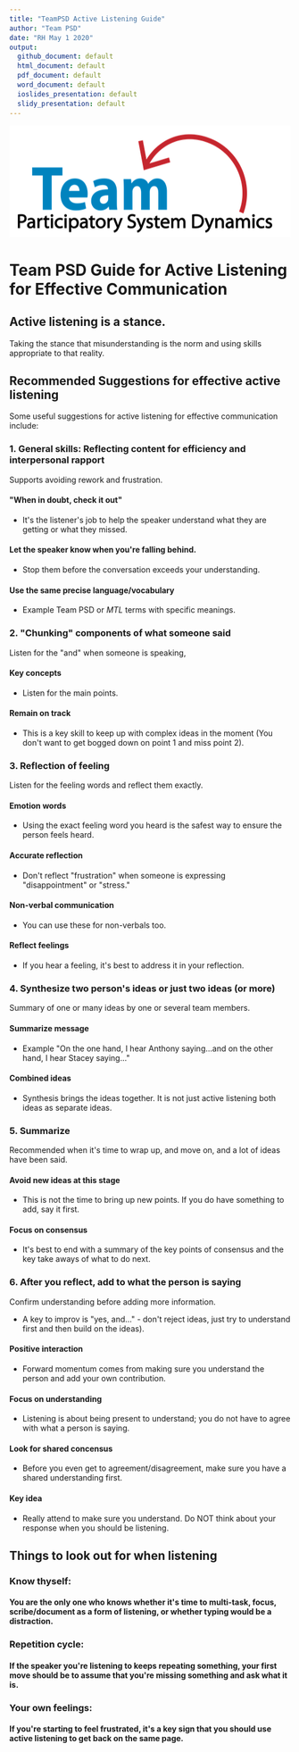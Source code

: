 ```yaml
---
title: "TeamPSD Active Listening Guide"
author: "Team PSD"
date: "RH May 1 2020"
output: 
  github_document: default
  html_document: default
  pdf_document: default
  word_document: default
  ioslides_presentation: default
  slidy_presentation: default
---
```


<img src = "https://github.com/lzim/teampsd/blob/teampsd_style/teampsd_logo/team_psd_logo_sm.png"
     height = "200" width = "600">  
     
# Team PSD Guide for Active Listening for Effective Communication


## Active listening is a stance. 
Taking the stance that misunderstanding is the norm and using skills appropriate to that reality.

## Recommended Suggestions for effective active listening
Some useful suggestions for active listening for effective communication include:

### 1. General skills: Reflecting content for efficiency and interpersonal rapport 
Supports avoiding rework and frustration.
#### "When in doubt, check it out" 
- It's the listener's job to help the speaker understand what they are getting or what they missed.
#### Let the speaker know when you're falling behind. 
- Stop them before the conversation exceeds your understanding.
#### Use the same precise language/vocabulary
- Example Team PSD or _MTL_ terms with specific meanings.

### 2. "Chunking" components of what someone said
Listen for the "and" when someone is speaking,
#### Key concepts 
- Listen for the main points.
#### Remain on track
- This is a key skill to keep up with complex ideas in the moment (You don't want to get bogged down on point 1 and miss point 2).

### 3. Reflection of feeling
Listen for the feeling words and reflect them exactly. 
#### Emotion words
- Using the exact feeling word you heard is the safest way to ensure the person feels heard. 
#### Accurate reflection
- Don't reflect "frustration" when someone is expressing "disappointment" or "stress."
#### Non-verbal communication
- You can use these for non-verbals too.
#### Reflect feelings
- If you hear a feeling, it's best to address it in your reflection.

### 4. Synthesize two person's ideas or just two ideas (or more)
Summary of one or many ideas by one or several team members.
#### Summarize message
- Example "On the one hand, I hear Anthony saying...and on the other hand, I hear Stacey saying..."
#### Combined ideas
- Synthesis brings the ideas together. It is not just active listening both ideas as separate ideas.

### 5. Summarize 
Recommended when it's time to wrap up, and move on, and a lot of ideas have been said.
#### Avoid new ideas at this stage
- This is not the time to bring up new points. If you do have something to add, say it first.
#### Focus on consensus
- It's best to end with a summary of the key points of consensus and the key take aways of what to do next.

### 6. After you reflect, add to what the person is saying 
Confirm understanding before adding more information.
- A key to improv is "yes, and..." - don't reject ideas, just try to understand first and then build on the ideas).
#### Positive interaction
- Forward momentum comes from making sure you understand the person and add your own contribution.
#### Focus on understanding
- Listening is about being present to understand; you do not have to agree with what a person is saying.
#### Look for shared concensus
- Before you even get to agreement/disagreement, make sure you have a shared understanding first.
#### Key idea
- Really attend to make sure you understand. Do NOT think about your response when you should be listening.

## Things to look out for when listening
### Know thyself:
#### You are the only one who knows whether it's time to multi-task, focus, scribe/document as a form of listening, or whether typing would be a distraction.
### Repetition cycle: 
#### If the speaker you're listening to keeps repeating something, your first move should be to assume that you're missing something and ask what it is.
### Your own feelings:
#### If you're starting to feel frustrated, it's a key sign that you should use active listening to get back on the same page.
